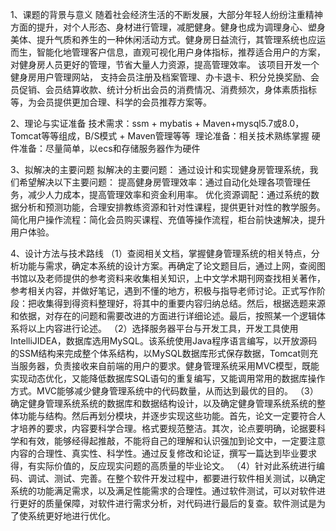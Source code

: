 1、课题的背景与意义
随着社会经济生活的不断发展，大部分年轻人纷纷注重精神方面的提升，对个人形态、身材进行管理，减肥健身。健身也成为调理身心、塑身美体、提升气质和养生的一种休闲活动方式。健身房日益流行，其管理系统也应运而生，智能化地管理客户信息，直观可视化用户身体指标，推荐适合用户的方案，对健身房人员更好的管理，节省大量人力资源，提高管理效率。
该项目开发一个健身房用户管理网站， 支持会员注册及档案管理、办卡退卡、积分兑换奖励、会员促销、会员结算收款、统计分析出会员的消费情况、消费频次，身体素质指标等，为会员提供更加合理、科学的会员推荐方案等。

2、理论与实证准备
技术需求：ssm + mybatis + Maven+mysql5.7或8.0，Tomcat等等组成，B/S模式 + Maven管理等等 
理论准备：相关技术熟练掌握
硬件准备：尽量简单，以ecs和存储服务器作为硬件

3、拟解决的主要问题
拟解决的主要问题： 通过设计和实现健身房管理系统，我们希望解决以下主要问题：
提高健身房管理效率：通过自动化处理各项管理任务，减少人力成本，提高管理效率和资金利用率。
优化资源调配：通过系统的数据分析和预测功能，合理安排教练资源和针对性课程，提供更针对性的教学服务。
简化用户操作流程：简化会员购买课程、充值等操作流程，柜台前快速解决，提升用户体验。

4、设计方法与技术路线
（1）查阅相关文档，掌握健身管理系统的相关特点，分析功能与需求，确定本系统的设计方案。再确定了论文题目后，通过上网，查阅图书馆以及老师提供的参考资料来收集相关知识，上中文学术期刊网查找相关著作，参考相关内容，并做好笔记，遇到不懂的地方，积极与指导老师讨论。正式写作阶段：把收集得到得资料整理好，将其中的重要内容归纳总结。然后，根据选题来源和依据，对存在的问题和需要改进的方面进行详细论述。最后，按照某一个逻辑体系将以上内容进行论述。
（2）选择服务器平台与开发工具，开发工具使用IntelliJIDEA，数据库选用MySQL。该系统使用Java程序语言编写，以开放源码的SSM结构来完成整个体系结构，以MySQL数据库形式保存数据，Tomcat则充当服务器，负责接收来自前端的用户的要求。健身管理系统采用MVC模型，既能实现动态优化，又能降低数据库SQL语句的重复编写，又能调用常用的数据库操作方式。MVC能够减少健身管理系统中的代码数量，从而达到最优的目的。
（3）确定健身管理系统系统的数据库和数据结构设计，以及确定健身管理系统系统的整体功能与结构。然后再划分模块，并逐步实现这些功能。首先，论文一定要符合人才培养的要求，内容要科学合理。格式要规范整洁。其次，论点要明确，论据要科学和有效，能够经得起推敲，不能将自己的理解和认识强加到论文中，一定要注意内容的合理性、真实性、科学性。通过反复修改和论证，撰写一篇达到毕业要求得，有实际价值的，反应现实问题的高质量的毕业论文。
（4）针对此系统进行编码、调试、测试、完善。在整个软件开发过程中，都要进行软件相关测试，以确定系统的功能满足需求，以及满足性能需求的合理性。通过软件测试，可以对软件进行更好的质量保障，对软件进行需求分析，对代码进行最后的复查。软件测试是为了使系统更好地进行优化。

